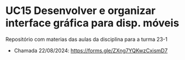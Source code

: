 # UC15 Desenvolver e organizar interface gráfica para disp. móveis

Repositório com materias das aulas da disciplina para a turma 23-1
- Chamada 22/08/2024: <https://forms.gle/ZXng7YQKwzCxismD7>
